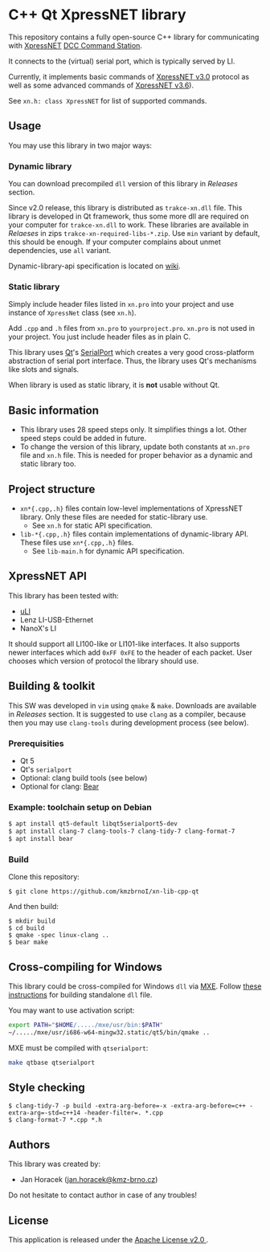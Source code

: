 # C++ Qt XpressNET library

This repository contains a fully open-source C++ library for communicating
with [XpressNET](https://dccwiki.com/XpressNet_Protocol)
[DCC Command Station](https://dccwiki.com/Command_station).

It connects to the (virtual) serial port, which is typically served by LI.

Currently, it implements basic commands of [XpressNET
v3.0](http://www.lenzusa.com/1newsite1/Manuals/xpressnet.pdf) protocol as well
as some advanced commands of [XpressNET
v3.6](https://www.lenz-elektronik.de/pdf/XpressNet%20und%20USB%20Interface.pdf)).

See `xn.h: class XpressNET` for list of supported commands.

## Usage

You may use this library in two major ways:

### Dynamic library

You can download precompiled `dll` version of this library in *Releases* section.

Since v2.0 release, this library is distributed as `trakce-xn.dll` file.
This library is developed in Qt framework, thus some more dll are required on
your computer for `trakce-xn.dll` to work. These libraries are available in
*Relaeses* in zips `trakce-xn-required-libs-*.zip`. Use `min` variant by default,
this should be enough. If your computer complains about unmet dependencies, use
`all` variant.

Dynamic-library-api specification is located on
[wiki](https://github.com/kmzbrnoI/xn-lib-cpp-qt/wiki).

### Static library

Simply include header files listed in `xn.pro` into your project and use
instance of `XpressNet` class (see `xn.h`).

Add `.cpp` and `.h` files from `xn.pro` to `yourproject.pro`. `xn.pro` is not
used in your project. You just include header files as in plain C.

This library uses [Qt](https://www.qt.io/)'s
[SerialPort](http://doc.qt.io/qt-5/qtserialport-index.html) which creates a
very good cross-platform abstraction of serial port interface. Thus, the
library uses Qt's mechanisms like slots and signals.

When library is used as static library, it is **not** usable without Qt.

## Basic information

 * This library uses 28 speed steps only. It simplifies things a lot. Other
   speed steps could be added in future.
 * To change the version of this library, update both constants at `xn.pro`
   file and `xn.h` file. This is needed for proper behavior as a dynamic and
   static library too.

## Project structure

 * `xn*{.cpp,.h}` files contain low-level implementations of XpressNET library.
   Only these files are needed for static-library use.
   - See `xn.h` for static API specification.
 * `lib-*{.cpp,.h}` files contain implementations of dynamic-library API. These
   files use `xn*{.cpp,.h}` files.
   - See `lib-main.h` for dynamic API specification.

## XpressNET API

This library has been tested with:

 * [uLI](https://uli.kmz-brno.cz/)
 * Lenz LI-USB-Ethernet
 * NanoX's LI

It should support all LI100-like or LI101-like interfaces. It also supports
newer interfaces which add `0xFF 0xFE` to the header of each packet. User
chooses which version of protocol the library should use.

## Building & toolkit

This SW was developed in `vim` using `qmake` & `make`. Downloads are available
in *Releases* section. It is suggested to use `clang` as a compiler, because
then you may use `clang-tools` during development process (see below).

### Prerequisities

 * Qt 5
 * Qt's `serialport`
 * Optional: clang build tools (see below)
 * Optional for clang: [Bear](https://github.com/rizsotto/Bear)

### Example: toolchain setup on Debian

```bash
$ apt install qt5-default libqt5serialport5-dev
$ apt install clang-7 clang-tools-7 clang-tidy-7 clang-format-7
$ apt install bear
```

### Build

Clone this repository:

```
$ git clone https://github.com/kmzbrnoI/xn-lib-cpp-qt
```

And then build:

```
$ mkdir build
$ cd build
$ qmake -spec linux-clang ..
$ bear make
```

## Cross-compiling for Windows

This library could be cross-compiled for Windows `dll` via [MXE](https://mxe.cc/).
Follow [these instructions](https://stackoverflow.com/questions/14170590/building-qt-5-on-linux-for-windows)
for building standalone `dll` file.

You may want to use activation script:

```bash
export PATH="$HOME/...../mxe/usr/bin:$PATH"
~/...../mxe/usr/i686-w64-mingw32.static/qt5/bin/qmake ..
```

MXE must be compiled with `qtserialport`:

```bash
make qtbase qtserialport
```

## Style checking

```
$ clang-tidy-7 -p build -extra-arg-before=-x -extra-arg-before=c++ -extra-arg=-std=c++14 -header-filter=. *.cpp
$ clang-format-7 *.cpp *.h
```

## Authors

This library was created by:

 * Jan Horacek ([jan.horacek@kmz-brno.cz](mailto:jan.horacek@kmz-brno.cz))

Do not hesitate to contact author in case of any troubles!

## License

This application is released under the [Apache License v2.0
](https://www.apache.org/licenses/LICENSE-2.0).
